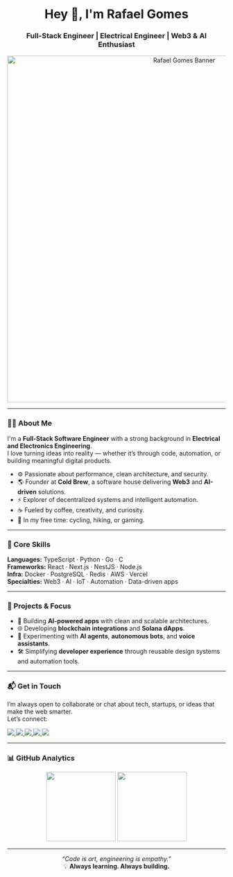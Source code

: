 <h1 align="center">Hey 👋, I'm Rafael Gomes</h1>
<h3 align="center">Full-Stack Engineer | Electrical Engineer | Web3 & AI Enthusiast</h3>

<p align="center">
  <img src="https://github.com/engineergomes/engineergomes/blob/main/assets/cover.gif" alt="Rafael Gomes Banner" width="800"/>
</p>

---

### 👨‍💻 About Me

I'm a **Full-Stack Software Engineer** with a strong background in **Electrical and Electronics Engineering**.  
I love turning ideas into reality — whether it’s through code, automation, or building meaningful digital products.

- ⚙️ Passionate about performance, clean architecture, and security.  
- 🌎 Founder at **Cold Brew**, a software house delivering **Web3** and **AI-driven** solutions.  
- ⚡ Explorer of decentralized systems and intelligent automation.  
- ☕ Fueled by coffee, creativity, and curiosity.  
- 🚴 In my free time: cycling, hiking, or gaming.

---

### 🧠 Core Skills

**Languages:** TypeScript · Python · Go · C  
**Frameworks:** React · Next.js · NestJS · Node.js  
**Infra:** Docker · PostgreSQL · Redis · AWS · Vercel  
**Specialties:** Web3 · AI · IoT · Automation · Data-driven apps  

---

### 🚀 Projects & Focus

- 🧩 Building **AI-powered apps** with clean and scalable architectures.  
- 🌐 Developing **blockchain integrations** and **Solana dApps**.  
- 🧠 Experimenting with **AI agents**, **autonomous bots**, and **voice assistants**.  
- 🛠️ Simplifying **developer experience** through reusable design systems and automation tools.

---

### 📬 Get in Touch

I’m always open to collaborate or chat about tech, startups, or ideas that make the web smarter.  
Let’s connect:

<p align="left">
  <a href="mailto:eng.rsgomes@gmail.com">
    <img src="https://img.shields.io/badge/Gmail-D14836?style=for-the-badge&logo=gmail&logoColor=white" />
  </a>
  <a href="https://www.linkedin.com/in/engineergomes/">
    <img src="https://img.shields.io/badge/LinkedIn-0A66C2?style=for-the-badge&logo=linkedin&logoColor=white" />
  </a>
  <a href="https://wa.me/5571996915009?text=Hey%20Rafa!">
    <img src="https://img.shields.io/badge/WhatsApp-25D366?style=for-the-badge&logo=whatsapp&logoColor=white" />
  </a>
  <a href="https://t.me/engineergomes">
    <img src="https://img.shields.io/badge/Telegram-229ED9?style=for-the-badge&logo=telegram&logoColor=white" />
  </a>
  <a href="https://twitter.com/engineergomes">
    <img src="https://img.shields.io/badge/Twitter-1DA1F2?style=for-the-badge&logo=x&logoColor=white" />
  </a>
</p>

---

### 📊 GitHub Analytics

<p align="center">
  <img src="https://github-readme-stats.vercel.app/api?username=engineergomes&show_icons=true&theme=radical&hide_title=true&count_private=true" height="160"/>
  <img src="https://github-readme-stats.vercel.app/api/top-langs/?username=engineergomes&layout=compact&theme=radical" height="160"/>
</p>

---

<p align="center">
  <em>“Code is art, engineering is empathy.”</em><br/>
  💡 <strong>Always learning. Always building.</strong>
</p>
